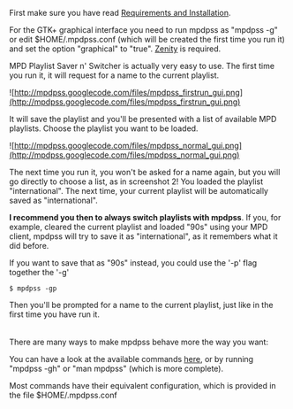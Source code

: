 First make sure you have read [Requirements and Installation](Requirements_and_Installation.md).

For the GTK+ graphical interface you need to run mpdpss as "mpdpss -g" or edit $HOME/.mpdpss.conf (which will be created the first time you run it) and set the option "graphical" to "true". [Zenity](http://live.gnome.org/Zenity) is required.

MPD Playlist Saver n' Switcher is actually very easy to use. The first time you run it, it will request for a name to the current playlist.

![http://mpdpss.googlecode.com/files/mpdpss_firstrun_gui.png](http://mpdpss.googlecode.com/files/mpdpss_firstrun_gui.png)

It will save the playlist and you'll be presented with a list of available MPD playlists. Choose the playlist you want to be loaded.

![http://mpdpss.googlecode.com/files/mpdpss_normal_gui.png](http://mpdpss.googlecode.com/files/mpdpss_normal_gui.png)

The next time you run it, you won't be asked for a name again, but you will go directly to choose a list, as in screenshot 2! You loaded the playlist "international". The next time, your current playlist will be automatically saved as "international".

**I recommend you then to always switch playlists with mpdpss**. If you, for example, cleared the current playlist and loaded "90s" using your MPD client, mpdpss will try to save it as "international", as it remembers what it did before.

If you want to save that as "90s" instead, you could use the '-p' flag together the '-g'

```
$ mpdpss -gp
```

Then you'll be prompted for a name to the current playlist, just like in the first time you have run it.

######  ######
There are many ways to make mpdpss behave more the way you want:

You can have a look at the available commands [here](Using_the_text_interface.md), or by running "mpdpss -gh" or "man mpdpss" (which is more complete).

Most commands have their equivalent configuration, which is provided in the file $HOME/.mpdpss.conf